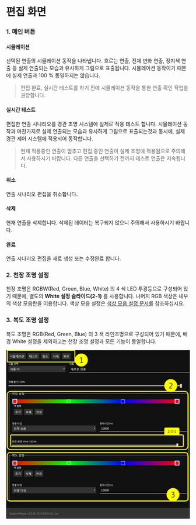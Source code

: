 # 편집 화면

### 1. 메인 버튼
#### 시뮬레이션
선택된 연출의 시뮬레이션 동작을 나타냅니다.
흐르는 연출, 전체 변화 연출, 정지색 연출 등 실제 연출되는 모습과 유사하게 그림으로 표출됩니다.
시뮬레이션 동작이기 때문에 실제 연출과 100 % 동일하지는 않습니다.

> 편집 완료, 실시간 테스트를 하기 전에 시뮬레이션 동작을 통한 연출 확인 작업을 권장합니다.

#### 실시간 테스트
편집한 연출 시나리오를 경관 조명 시스템에 실제로 적용 테스트 합니다.
시뮬레이션 동작과 마찬가지로 실제 연출되는 모습과 유사하게 그림으로 표출되는것과 동시에,
실제 경관 제어 시스템에 적용되어 동작합니다.

> 현재 적용중인 연출이 멈추고 편집 중인 연출이 실제 조명에 적용됨으로 주의해서 사용하시기 바랍니다.
> 다른 연출을 선택하기 전까지 테스트 연출은 지속됩니다.

#### 취소
연출 시나리오 편집을 취소합니다.

#### 삭제
현재 연출을 삭제합니다. 삭제된 데이터는 복구되지 않으니 주의해서 사용하시기 바랍니다.

#### 완료
연출 시나리오 편집을 새로 생성 또는 수정완료 합니다.

### 2. 천장 조명 설정
천장 조명은 RGBW(Red, Green, Blue, White) 의 4 색 LED 투광등으로 구성되어 있기 때문에,
별도의 **White 설정 슬라이드(2-1)** 를 사용합니다.
나머지 RGB 색상은 내부의 색상 모음란을 이용합니다.
색상 모음 설정은 [색상 모음 설정 문서](editor/color.md)를 참조하십시요.

### 3. 복도 조명 설정
복도 조명은 RGB(Red, Green, Blue) 의 3 색 라인조명으로 구성되어 있기 때문에,
배경 White 설정을 제외하고는 천장 조명 설정과 모든 기능이 동일합니다.

![전체 화면](image/set/total.jpg)
